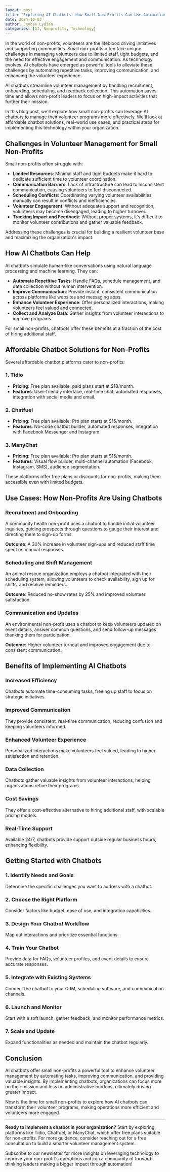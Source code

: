```yaml
---
layout: post
title: "Exploring AI Chatbots: How Small Non-Profits Can Use Automation to Manage Volunteers"
date: 2024-10-03
author: Jaycee Lydian
categories: [AI, Nonprofits, Technology]
---
```


In the world of non-profits, volunteers are the lifeblood driving initiatives and supporting communities. Small non-profits often face unique challenges in managing volunteers due to limited staff, tight budgets, and the need for effective engagement and communication. As technology evolves, AI chatbots have emerged as powerful tools to alleviate these challenges by automating repetitive tasks, improving communication, and enhancing the volunteer experience.

AI chatbots streamline volunteer management by handling recruitment, onboarding, scheduling, and feedback collection. This automation saves time and allows non-profit leaders to focus on high-impact activities that further their mission.

In this blog post, we'll explore how small non-profits can leverage AI chatbots to manage their volunteer programs more effectively. We'll look at affordable chatbot solutions, real-world use cases, and practical steps for implementing this technology within your organization.

## Challenges in Volunteer Management for Small Non-Profits

Small non-profits often struggle with:

- **Limited Resources**: Minimal staff and tight budgets make it hard to dedicate sufficient time to volunteer coordination.
- **Communication Barriers**: Lack of infrastructure can lead to inconsistent communication, causing volunteers to feel disconnected.
- **Scheduling Conflicts**: Coordinating varying volunteer availabilities manually can result in conflicts and inefficiencies.
- **Volunteer Engagement**: Without adequate support and recognition, volunteers may become disengaged, leading to higher turnover.
- **Tracking Impact and Feedback**: Without proper systems, it's difficult to monitor volunteer contributions and gather valuable feedback.

Addressing these challenges is crucial for building a resilient volunteer base and maximizing the organization's impact.

## How AI Chatbots Can Help

AI chatbots simulate human-like conversations using natural language processing and machine learning. They can:

- **Automate Repetitive Tasks**: Handle FAQs, schedule management, and data collection without human intervention.
- **Improve Communication**: Provide instant, consistent communication across platforms like websites and messaging apps.
- **Enhance Volunteer Experience**: Offer personalized interactions, making volunteers feel valued and connected.
- **Collect and Analyze Data**: Gather insights from volunteer interactions to improve programs.

For small non-profits, chatbots offer these benefits at a fraction of the cost of hiring additional staff.

## Affordable Chatbot Solutions for Non-Profits

Several affordable chatbot platforms cater to non-profits:

### 1. **Tidio**

- **Pricing**: Free plan available; paid plans start at $18/month.
- **Features**: User-friendly interface, real-time chat, automated responses, integration with social media and email.

### 2. **Chatfuel**

- **Pricing**: Free plan available; Pro plan starts at $15/month.
- **Features**: No-code chatbot builder, automated responses, integration with Facebook Messenger and Instagram.

### 3. **ManyChat**

- **Pricing**: Free plan available; Pro plan starts at $15/month.
- **Features**: Visual flow builder, multi-channel automation (Facebook, Instagram, SMS), audience segmentation.

These platforms offer free plans or discounts for non-profits, making them accessible even with limited budgets.

## Use Cases: How Non-Profits Are Using Chatbots

### Recruitment and Onboarding

A community health non-profit uses a chatbot to handle initial volunteer inquiries, guiding prospects through questions to gauge their interest and directing them to sign-up forms.

**Outcome**: A 30% increase in volunteer sign-ups and reduced staff time spent on manual responses.

### Scheduling and Shift Management

An animal rescue organization employs a chatbot integrated with their scheduling system, allowing volunteers to check availability, sign up for shifts, and receive reminders.

**Outcome**: Reduced no-show rates by 25% and improved volunteer satisfaction.

### Communication and Updates

An environmental non-profit uses a chatbot to keep volunteers updated on event details, answer common questions, and send follow-up messages thanking them for participation.

**Outcome**: Higher volunteer turnout and improved engagement due to consistent communication.

## Benefits of Implementing AI Chatbots

### Increased Efficiency

Chatbots automate time-consuming tasks, freeing up staff to focus on strategic initiatives.

### Improved Communication

They provide consistent, real-time communication, reducing confusion and keeping volunteers informed.

### Enhanced Volunteer Experience

Personalized interactions make volunteers feel valued, leading to higher satisfaction and retention.

### Data Collection

Chatbots gather valuable insights from volunteer interactions, helping organizations refine their programs.

### Cost Savings

They offer a cost-effective alternative to hiring additional staff, with scalable pricing models.

### Real-Time Support

Available 24/7, chatbots provide support outside regular business hours, enhancing flexibility.

## Getting Started with Chatbots

### 1. Identify Needs and Goals

Determine the specific challenges you want to address with a chatbot.

### 2. Choose the Right Platform

Consider factors like budget, ease of use, and integration capabilities.

### 3. Design Your Chatbot Workflow

Map out interactions and prioritize essential functions.

### 4. Train Your Chatbot

Provide data for FAQs, volunteer profiles, and event details to ensure accurate responses.

### 5. Integrate with Existing Systems

Connect the chatbot to your CRM, scheduling software, and communication channels.

### 6. Launch and Monitor

Start with a soft launch, gather feedback, and monitor performance metrics.

### 7. Scale and Update

Expand functionalities as needed and maintain the chatbot regularly.

## Conclusion

AI chatbots offer small non-profits a powerful tool to enhance volunteer management by automating tasks, improving communication, and providing valuable insights. By implementing chatbots, organizations can focus more on their mission and less on administrative burdens, ultimately driving greater impact.

Now is the time for small non-profits to explore how AI chatbots can transform their volunteer programs, making operations more efficient and volunteers more engaged.

---

**Ready to implement a chatbot in your organization?** Start by exploring platforms like Tidio, Chatfuel, or ManyChat, which offer free plans suitable for non-profits. For more guidance, consider reaching out for a free consultation to build a smarter volunteer management system.

Subscribe to our newsletter for more insights on leveraging technology to improve your non-profit's operations and join a community of forward-thinking leaders making a bigger impact through automation!
